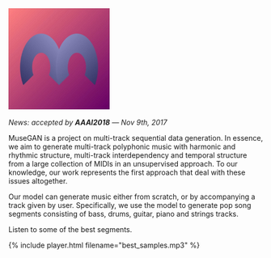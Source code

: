 
<img src="figs/logo.png" alt="logo" width="200" height="200" />

<p style="color:#222;"><em>News: accepted by <strong>AAAI2018</strong> &mdash; Nov 9th, 2017</em></p>

MuseGAN is a project on multi-track sequential data generation. In essence, we aim to generate multi-track polyphonic music with harmonic and rhythmic structure, multi-track interdependency and temporal structure from a large collection of MIDIs in an unsupervised approach. To our knowledge, our work represents the first approach that deal with these issues altogether.

Our model can generate music either from scratch, or by accompanying a track given by user. Specifically, we use the model to generate pop song segments consisting of bass, drums, guitar, piano and strings tracks.

Listen to some of the best segments.

{% include player.html filename="best_samples.mp3" %}
